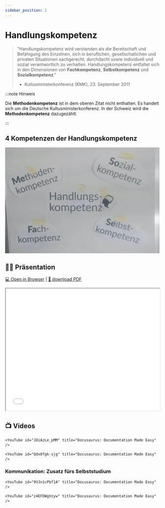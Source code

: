```yaml
---
sidebar_position: 2
---
```


# Handlungskompetenz

> "Handlungskompetenz wird verstanden als die Bereitschaft und Befähigung des Einzelnen, sich in beruflichen, gesellschatlichen und privaten Situationen sachgerecht, durchdacht sowie individuell und sozial verantwortlich zu verhalten. Handlungskompetenz entfaltet sich in den Dimensionen von **Fachkompetenz**, **Selbstkompetenz** und **Sozialkompetenz**."
> - Kultusministerkonferenz (KMK), 23. September 2011

:::note Hinweis

Die **Methodenkompetenz** ist in dem oberen Zitat nicht enthalten. Es handelt sich um die Deutsche Kultusministerkonferenz. In der Schweiz wird die **Methodenkompetenz** dazugezählt.

:::

## 4 Kompetenzen der Handlungskompetenz

![](../img/handlungskompetenz.png)

## :teacher: Präsentation

[:computer: Open in Browser](pathname:///slides/handlungskompetenz) | [:floppy_disk: download PDF](pathname:///slides/handlungskompetenz.pdf)

<iframe src="/bbzbl-modul-431/slides/handlungskompetenz" width="100%" height="400px"></iframe>

## :tv: Videos

<div class="grid">
<div class="row"><div class="col col--6">

```mdx-code-block
<YouTube id="JDiAzLe_pMM" title="Docusaurus: Documentation Made Easy" />
```

</div><div class="col col--6">

```mdx-code-block
<YouTube id="Qdx0fgk-sjg" title="Docusaurus: Documentation Made Easy" />
```

</div></div>

### Kommunikation: Zusatz fürs Selbststudium

<div class="row"><div class="col col--6">

```mdx-code-block
<YouTube id="9VJn1cPbf1A" title="Docusaurus: Documentation Made Easy" />
```

</div><div class="col col--6">

```mdx-code-block
<YouTube id="z4EFDWgVzyw" title="Docusaurus: Documentation Made Easy" />
```

</div></div>
</div>
